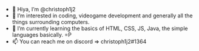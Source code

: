 - 👋 Hiya, I’m @christoph1j2
- 👀 I’m interested in coding, videogame development and generally all the things surrounding computers.
- 🌱 I’m currently learning the basics of HTML, CSS, JS, Java, the simple languages basically. =P
- 📫 You can reach me on discord => christoph1j2#1364

<!---
christoph1j2/christoph1j2 is a ✨ special ✨ repository because its `README.md` (this file) appears on your GitHub profile.
You can click the Preview link to take a look at your changes.
--->
